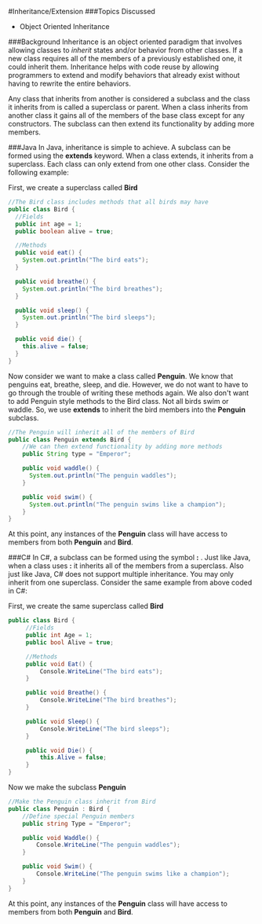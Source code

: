 #Inheritance/Extension
###Topics Discussed
* Object Oriented Inheritance

###Background
Inheritance is an object oriented paradigm that involves allowing classes to *inherit* states and/or behavior from other classes. If a new class requires all of the members of a previously established one, it could inherit them. Inheritance helps with code reuse by allowing programmers to extend and modify behaviors that already exist without having to rewrite the entire behaviors.

 Any class that inherits from another is considered a subclass and the class it inherits from is called a superclass or parent. When a class inherits from another class it gains all of the members of the base class except for any constructors. The subclass can then extend its functionality by adding more members.

###Java
In Java, inheritance is simple to achieve. A subclass can be formed using the **extends** keyword. When a class extends, it inherits from a superclass. Each class can only extend from one other class. Consider the following example:

First, we create a superclass called **Bird**
```java
//The Bird class includes methods that all birds may have
public class Bird {
  //Fields
  public int age = 1;
  public boolean alive = true;

  //Methods
  public void eat() {
    System.out.println("The bird eats");
  }

  public void breathe() {
    System.out.println("The bird breathes");
  }

  public void sleep() {
    System.out.println("The bird sleeps");
  }

  public void die() {
    this.alive = false;
  }
}
```

Now consider we want to make a class called **Penguin**. We know that penguins eat, breathe, sleep, and die. However, we do not want to have to go through the trouble of writing these methods again. We also don't want to add Penguin style methods to the Bird class. Not all birds swim or waddle. So, we use **extends** to inherit the bird members into the **Penguin** subclass.

```java
//The Penguin will inherit all of the members of Bird
public class Penguin extends Bird {
    //We can then extend functionality by adding more methods
    public String type = "Emperor";

    public void waddle() {
      System.out.println("The penguin waddles");
    }

    public void swim() {
      System.out.println("The penguin swims like a champion");
    }
}
```
At this point, any instances of the **Penguin** class will have access to members from both **Penguin** and **Bird**.

###C#
In C#, a subclass can be formed using the symbol **:** . Just like Java, when a class uses **:** it inherits all of the members from a superclass. Also just like Java, C# does not support multiple inheritance. You may only inherit from one superclass. Consider the same example from above coded in C#:

First, we create the same superclass called **Bird**
```csharp
public class Bird {
     //Fields
     public int Age = 1;
     public bool Alive = true;

     //Methods
     public void Eat() {
         Console.WriteLine("The bird eats");
     }

     public void Breathe() {
         Console.WriteLine("The bird breathes");
     }

     public void Sleep() {
         Console.WriteLine("The bird sleeps");
     }

     public void Die() {
         this.Alive = false;
     }
}
```

Now we make the subclass **Penguin**

```csharp
//Make the Penguin class inherit from Bird
public class Penguin : Bird {
    //Define special Penguin members
    public string Type = "Emperor";

    public void Waddle() {
        Console.WriteLine("The penguin waddles");
    }

    public void Swim() {
        Console.WriteLine("The penguin swims like a champion");
    }
}
```

At this point, any instances of the **Penguin** class will have access to members from both **Penguin** and **Bird**.
